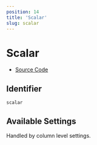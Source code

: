 ```yaml
---
position: 14
title: 'Scalar'
slug: scalar
---
```


# Scalar

- [Source Code](https://github.com/metabase/metabase/blob/v0.38.3/frontend/src/metabase/visualizations/visualizations/Scalar.jsx)


## Identifier

`scalar`

## Available Settings

Handled by column level settings.
